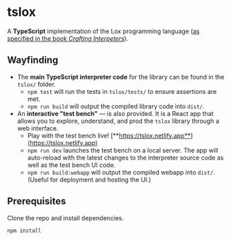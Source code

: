 # tslox

A **TypeScript** implementation of the Lox programming language ([as specified in the book _Crafting Interpeters_](https://craftinginterpreters.com/the-lox-language.html)).

## Wayfinding

- The **main TypeScript interpreter code** for the library can be found in the `tslox/` folder.
  - `npm test` will run the tests in `tslox/tests/` to ensure assertions are met.
  - `npm run build` will output the compiled library code into `dist/`.
- An **interactive "test bench"** &mdash; is also provided. It is a React app that allows you to explore, understand, and prod the `tslox` library through a web interface.
  - Play with the test bench live! [**https://tslox.netlify.app**](https://tslox.netlify.app)
  - `npm run dev` launches the test bench on a local server. The app will auto-reload with the latest changes to the interpreter source code as well as the test bench UI code.
  - `npm run build:webapp` will output the compiled webapp into `dist/`. (Useful for deployment and hosting the UI.)

## Prerequisites

Clone the repo and install dependencies.

```bash
npm install
```
